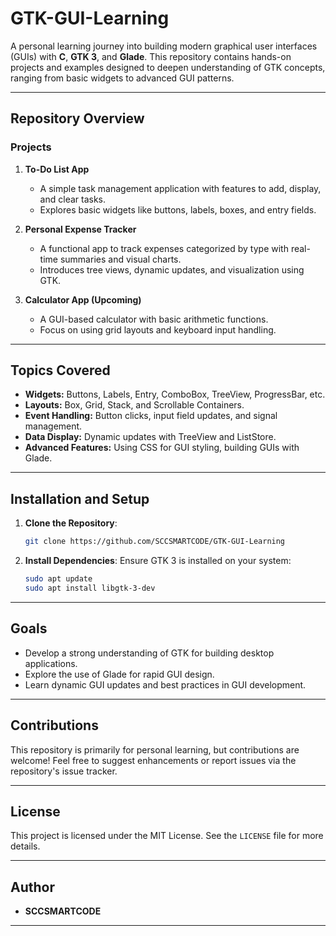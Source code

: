 # GTK-GUI-Learning

A personal learning journey into building modern graphical user interfaces (GUIs) with **C**, **GTK 3**, and **Glade**. This repository contains hands-on projects and examples designed to deepen understanding of GTK concepts, ranging from basic widgets to advanced GUI patterns.

---

## Repository Overview

### Projects
1. **To-Do List App**
   - A simple task management application with features to add, display, and clear tasks.
   - Explores basic widgets like buttons, labels, boxes, and entry fields.

2. **Personal Expense Tracker**
   - A functional app to track expenses categorized by type with real-time summaries and visual charts.
   - Introduces tree views, dynamic updates, and visualization using GTK.

3. **Calculator App (Upcoming)**
   - A GUI-based calculator with basic arithmetic functions.
   - Focus on using grid layouts and keyboard input handling.

---

## Topics Covered
- **Widgets:** Buttons, Labels, Entry, ComboBox, TreeView, ProgressBar, etc.
- **Layouts:** Box, Grid, Stack, and Scrollable Containers.
- **Event Handling:** Button clicks, input field updates, and signal management.
- **Data Display:** Dynamic updates with TreeView and ListStore.
- **Advanced Features:** Using CSS for GUI styling, building GUIs with Glade.

---

## Installation and Setup

1. **Clone the Repository**:
    ```bash
    git clone https://github.com/SCCSMARTCODE/GTK-GUI-Learning
    ```

2. **Install Dependencies**:
    Ensure GTK 3 is installed on your system:
    ```bash
    sudo apt update
    sudo apt install libgtk-3-dev
    ```


---

## Goals
- Develop a strong understanding of GTK for building desktop applications.
- Explore the use of Glade for rapid GUI design.
- Learn dynamic GUI updates and best practices in GUI development.

---

## Contributions
This repository is primarily for personal learning, but contributions are welcome! Feel free to suggest enhancements or report issues via the repository's issue tracker.

---

## License
This project is licensed under the MIT License. See the `LICENSE` file for more details.

---

## Author
- **SCCSMARTCODE**

---
